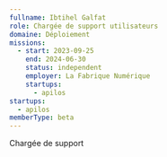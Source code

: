 ```yaml
---
fullname: Ibtihel Galfat
role: Chargée de support utilisateurs
domaine: Déploiement
missions:
  - start: 2023-09-25
    end: 2024-06-30
    status: independent
    employer: La Fabrique Numérique
    startups:
      - apilos
startups:
  - apilos
memberType: beta
---
```

Chargée de support